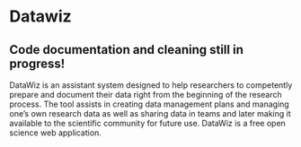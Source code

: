 # Datawiz

## Code documentation and cleaning still in progress!


DataWiz is an assistant system designed to help researchers to competently prepare and document their data right from the beginning of the research process. The tool assists in creating data management plans and managing one’s own research data as well as sharing data in teams and later making it available to the scientific community for future use. DataWiz is a free open science web application.
